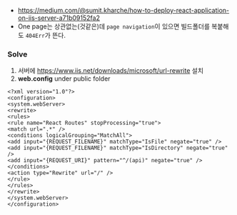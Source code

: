  - https://medium.com/@sumit.kharche/how-to-deploy-react-application-on-iis-server-a71b09152fa2
 - One page는 상관없는(것같은)데 `page navigation`이 있으면 빌드폴더를 복붙해도 `404Err`가 뜬다.
 
### Solve
1. 서버에 https://www.iis.net/downloads/microsoft/url-rewrite 설치 
2. **web.config** under public folder
 ```
<?xml version="1.0"?>
<configuration>
 <system.webServer>
 <rewrite>
 <rules>
 <rule name="React Routes" stopProcessing="true">
 <match url=".*" />
 <conditions logicalGrouping="MatchAll">
 <add input="{REQUEST_FILENAME}" matchType="IsFile" negate="true" />
 <add input="{REQUEST_FILENAME}" matchType="IsDirectory" negate="true" />
 <add input="{REQUEST_URI}" pattern="^/(api)" negate="true" />
 </conditions>
 <action type="Rewrite" url="/" />
 </rule>
 </rules>
 </rewrite>
 </system.webServer>
</configuration>
```
